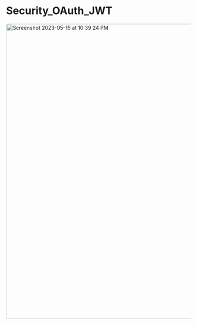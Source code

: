 # Security_OAuth_JWT

<img width="806" alt="Screenshot 2023-05-15 at 10 39 24 PM" src="https://github.com/ondjj/Security_OAuth_JWT/assets/86146128/1ee3ee15-ec48-4699-901d-c9c877be5a0d">

